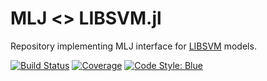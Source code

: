 # MLJ <> LIBSVM.jl

Repository implementing MLJ interface for 
[LIBSVM](https://github.com/JuliaML/LIBSVM.jl) models.


[![Build Status](https://travis-ci.com/alan-turing-institute/MLJLIBSVMInterface.jl.svg?branch=master)](https://travis-ci.com/github/alan-turing-institute/MLJLIBSVMInterface.jl)
[![Coverage](https://coveralls.io/repos/github/alan-turing-institute/MLJLIBSVMInterface.jl/badge.svg?branch=master)](http://codecov.io/github/alan-turing-institute/MLJLIBSVMInterface.jl?branch=master)
[![Code Style: Blue](https://img.shields.io/badge/code%20style-blue-4495d1.svg)](https://github.com/invenia/BlueStyle)
